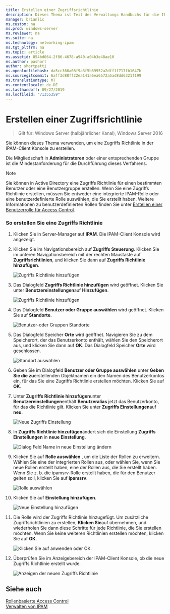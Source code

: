 ```yaml
---
title: Erstellen einer Zugriffsrichtlinie
description: Dieses Thema ist Teil des Verwaltungs Handbuchs für die IP-Adressverwaltung (IPAM) in Windows Server 2016.
manager: brianlic
ms.custom: na
ms.prod: windows-server
ms.reviewer: na
ms.suite: na
ms.technology: networking-ipam
ms.tgt_pltfrm: na
ms.topic: article
ms.assetid: 854bd064-2f86-4678-a940-a04b3e48ae10
ms.author: pashort
author: shortpatti
ms.openlocfilehash: da5cc366a08f9a3f5b69952a2dff1f717fb1647b
ms.sourcegitcommit: 6aff3d88ff22ea141a6ea6572a5ad8dd6321f199
ms.translationtype: MT
ms.contentlocale: de-DE
ms.lasthandoff: 09/27/2019
ms.locfileid: "71355359"
---
```

# <a name="create-an-access-policy"></a>Erstellen einer Zugriffsrichtlinie

>Gilt für: Windows Server (halbjährlicher Kanal), Windows Server 2016

Sie können dieses Thema verwenden, um eine Zugriffs Richtlinie in der IPAM-Client Konsole zu erstellen.  
  
Die Mitgliedschaft in **Administratoren** oder einer entsprechenden Gruppe ist die Mindestanforderung für die Durchführung dieses Verfahrens.  
  
> [!NOTE]  
> Sie können in Active Directory eine Zugriffs Richtlinie für einen bestimmten Benutzer oder eine Benutzergruppe erstellen. Wenn Sie eine Zugriffs Richtlinie erstellen, müssen Sie entweder eine integrierte IPAM-Rolle oder eine benutzerdefinierte Rolle auswählen, die Sie erstellt haben. Weitere Informationen zu benutzerdefinierten Rollen finden Sie unter [Erstellen einer Benutzerrolle für Access Control](../../technologies/ipam/Create-a-User-Role-for-Access-Control.md).  
  
### <a name="to-create-an-access-policy"></a>So erstellen Sie eine Zugriffs Richtlinie  
  
1.  Klicken Sie in Server-Manager auf **IPAM**. Die IPAM-Client Konsole wird angezeigt.  
  
2.  Klicken Sie im Navigationsbereich auf **Zugriffs Steuerung**. Klicken Sie im unteren Navigationsbereich mit der rechten Maustaste auf **Zugriffsrichtlinien**, und klicken Sie dann auf **Zugriffs Richtlinie hinzufügen**.  
  
    ![Zugriffs Richtlinie hinzufügen](../../media/Create-an-Access-Policy/ipam_CreateAP_01.jpg)  
  
3.  Das Dialogfeld **Zugriffs Richtlinie hinzufügen** wird geöffnet. Klicken Sie unter **Benutzereinstellungen**auf **Hinzufügen**.  
  
    ![Zugriffs Richtlinie hinzufügen](../../media/Create-an-Access-Policy/ipam_CreateAP_02.jpg)  
  
4.  Das Dialogfeld **Benutzer oder Gruppe auswählen** wird geöffnet. Klicken Sie auf **Standorte**.  
  
    ![Benutzer-oder Gruppen Standorte](../../media/Create-an-Access-Policy/ipam_CreateAP_03.jpg)  
  
5.  Das Dialogfeld Speicher **Orte** wird geöffnet. Navigieren Sie zu dem Speicherort, der das Benutzerkonto enthält, wählen Sie den Speicherort aus, und klicken Sie dann auf **OK**. Das Dialogfeld Speicher **Orte** wird geschlossen.  
  
    ![Standort auswählen](../../media/Create-an-Access-Policy/ipam_CreateAP_04.jpg)  
  
6.  Geben Sie im Dialogfeld **Benutzer oder Gruppe auswählen** unter **Geben Sie die zu**erstellenden Objektnamen ein den Namen des Benutzerkontos ein, für das Sie eine Zugriffs Richtlinie erstellen möchten. Klicken Sie auf **OK**.  
  
7.  Unter **Zugriffs Richtlinie hinzufügen**unter **Benutzereinstellungen**enthält **Benutzeralias** jetzt das Benutzerkonto, für das die Richtlinie gilt. Klicken Sie unter **Zugriffs Einstellungen**auf **neu**.  
  
    ![Neue Zugriffs Einstellung](../../media/Create-an-Access-Policy/ipam_CreateAP_05.jpg)  
  
8.  In **Zugriffs Richtlinie hinzufügen**ändert sich die Einstellung **Zugriffs Einstellungen** in **neue Einstellung**.  
  
    ![Dialog Feld Name in neue Einstellung ändern](../../media/Create-an-Access-Policy/ipam_CreateAP_06.jpg)  
  
9. Klicken Sie auf **Rolle auswählen** , um die Liste der Rollen zu erweitern. Wählen Sie eine der integrierten Rollen aus, oder wählen Sie, wenn Sie neue Rollen erstellt haben, eine der Rollen aus, die Sie erstellt haben. Wenn Sie z. b. die ipamsrv-Rolle erstellt haben, die für den Benutzer gelten soll, klicken Sie auf **ipamsrv**.  
  
    ![Rolle auswählen](../../media/Create-an-Access-Policy/ipam_CreateAP_07.jpg)  
  
10. Klicken Sie auf **Einstellung hinzufügen**.  
  
    ![Neue Einstellung hinzufügen](../../media/Create-an-Access-Policy/ipam_CreateAP_08.jpg)  
  
11. Die Rolle wird der Zugriffs Richtlinie hinzugefügt. Um zusätzliche Zugriffsrichtlinien zu erstellen, **Klicken Sie**auf übernehmen, und wiederholen Sie dann diese Schritte für jede Richtlinie, die Sie erstellen möchten. Wenn Sie keine weiteren Richtlinien erstellen möchten, klicken Sie auf **OK**.  
  
    ![Klicken Sie auf anwenden oder OK.](../../media/Create-an-Access-Policy/ipam_CreateAP_09.jpg)  
  
12. Überprüfen Sie im Anzeigebereich der IPAM-Client Konsole, ob die neue Zugriffs Richtlinie erstellt wurde.  
  
    ![Anzeigen der neuen Zugriffs Richtlinie](../../media/Create-an-Access-Policy/ipam_CreateAP_09a.jpg)  
  
## <a name="see-also"></a>Siehe auch  
[Rollenbasierte Access Control](Role-based-Access-Control.md)  
[Verwalten von IPAM](Manage-IPAM.md)  
  



